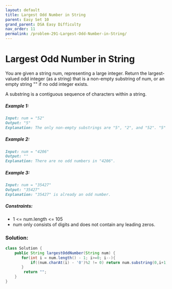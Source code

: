 ```yaml
---
layout: default
title: Largest Odd Number in String
parent: Easy Set 10
grand_parent: DSA Easy Difficulty
nav_order: 11
permalink: /problem-291-Largest-Odd-Number-in-String/
---
```

# Largest Odd Number in String
You are given a string num, representing a large integer. Return the largest-valued odd integer (as a string) that is a non-empty substring of num, or an empty string "" if no odd integer exists.

A substring is a contiguous sequence of characters within a string.

##### Example 1:
```markdown
Input: num = "52"
Output: "5"
Explanation: The only non-empty substrings are "5", "2", and "52". "5" is the only odd number.
```
##### Example 2:
```markdown
Input: num = "4206"
Output: ""
Explanation: There are no odd numbers in "4206".
```
##### Example 3:
```markdown
Input: num = "35427"
Output: "35427"
Explanation: "35427" is already an odd number.
```
##### Constraints:
* 1 <= num.length <= 105
* num only consists of digits and does not contain any leading zeros.

### Solution:
```java
class Solution {
    public String largestOddNumber(String num) {
       for(int i = num.length() - 1; i>=0; i--){
           if((num.charAt(i) - '0')%2 != 0) return num.substring(0,i+1);
       }
        return "";
    }
}
```